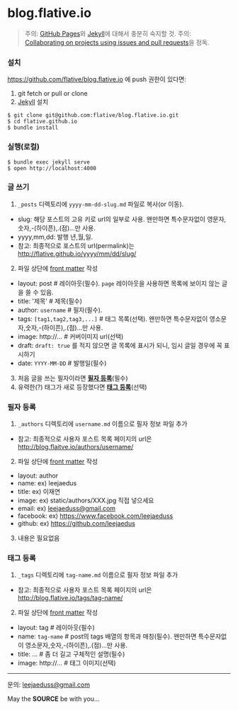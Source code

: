 blog.flative.io
==============

> 주의: [GitHub Pages]와 [Jekyll]에 대해서 충분히 숙지할 것.
> 주의: [Collaborating on projects using issues and pull requests](https://help.github.com/categories/collaborating-on-projects-using-issues-and-pull-requests/)을 정독.


### 설치

<https://github.com/flative/blog.flative.io> 에 push 권한이 있다면:

1. git fetch or pull or clone
2. [Jekyll] 설치

```console
$ git clone git@github.com:flative/blog.flative.io.git
$ cd flative.github.io
$ bundle install
```

### 실행(로컬)

```
$ bundle exec jekyll serve
$ open http://localhost:4000
```

### 글 쓰기

1. `_posts` 디렉토리에 `yyyy-mm-dd-slug.md` 파일로 복사(or 이동).
 - slug: 해당 포스트의 고유 키로 url의 일부로 사용. 왠만하면 특수문자없이 영문자,숫자,-(하이픈),.(점)...만 사용.
 - yyyy,mm,dd: 발행 년,월,일.
 - 참고: 최종적으로 포스트의 url(permalink)는 http://flative.github.io/yyyy/mm/dd/slug/
2. 파일 상단에 [front matter] 작성
 - layout: post # 레이아웃(필수). `page` 레이아웃을 사용하면 목록에 보이지 않는 글을 쓸 수 있음.
 - title: '제목' # 제목(필수)
 - author: `username` # 필자(필수).
 - tags: `[tag1,tag2,tag3,...]` # 태그 목록(선택). 왠만하면 특수문자없이 영소문자,숫자,-(하이픈),.(점)...만 사용.
 - image: http://... # 커버이미지 url(선택)
 - draft: `draft: true` 를 적지 않으면 글 목록에 표시가 되니, 임시 글일 경우에 꼭 표시하기
 - date: `YYYY-MM-DD` # 발행일(필수)
3. 처음 글을 쓰는 필자이라면 [**필자 등록**](#필자-등록)(필수)
4. 유력한(?) 태그가 새로 등장했다면 [**태그 등록**](#태그-등록)(선택)

### 필자 등록

1. `_authors` 디렉토리에 `username.md` 이름으로 필자 정보 파일 추가
 - 참고: 최종적으로 사용자 포스트 목록 페이지의 url은 http://blog.flaitve.io/authors/username/
2. 파일 상단에 [front matter] 작성
 - layout: author
 - name: ex) leejaedus
 - title: ex) 이재연
 - image: ex) static/authors/XXX.jpg 직접 넣으세요
 - email: ex) leejaeduss@gmail.com
 - facebook: ex) https://www.facebook.com/leejaeduss
 - github: ex) https://github.com/leejaedus
3. 내용은 필요없음

### 태그 등록

1. `_tags` 디렉토리에 `tag-name.md` 이름으로 필자 정보 파일 추가
 - 참고: 최종적으로 사용자 포스트 목록 페이지의 url은 http://blog.flative.io/tags/tag-name/
2. 파일 상단에 [front matter] 작성
 - layout: tag # 레이아웃(필수)
 - name: `tag-name` # post의 tags 배열의 항목과 매칭(필수). 왠만하면 특수문자없이 영소문자,숫자,-(하이픈),.(점)...만 사용.
 - title: ... # 좀 더 길고 구체적인 설명(필수)
 - image: http://... # 태그 이미지(선택)

---

문의: <leejaeduss@gmail.com>

May the **SOURCE** be with you...

[GitHub Pages]: https://pages.github.com
[Jekyll]: https://jekyllrb.com
[front matter]: https://jekyllrb.com/docs/frontmatter/
[gfm]: https://guides.github.com/features/mastering-markdown/
[kramdown]: http://kramdown.gettalong.org
[rouge]: http://rouge.jneen.net
